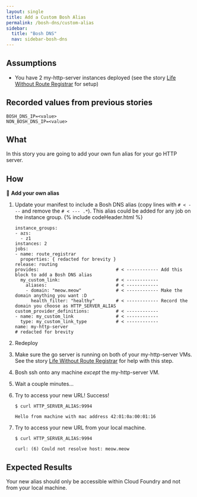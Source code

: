 ```yaml
---
layout: single
title: Add a Custom Bosh Alias
permalink: /bosh-dns/custom-alias
sidebar:
  title: "Bosh DNS"
  nav: sidebar-bosh-dns
---
```


## Assumptions
- You have 2 my-http-server instances deployed (see the story [Life Without
  Route Registrar](../route-registrar/life-without-rr) for setup)

## Recorded values from previous stories
```
BOSH_DNS_IP=<value>
NON_BOSH_DNS_IP=<value>
```

## What
In this story you are going to add your own fun alias for your go HTTP server.

## How

📝 **Add your own alias**

1. Update your manifest to include a Bosh DNS alias (copy lines with `# < ---` and remove the `# < --- .*`). This alias could be added
   for any job on the instance group.
   {% include codeHeader.html %}
    ```
    instance_groups:
    - azs:
      - z1
    instances: 2
    jobs:
    - name: route_registrar
      properties: { redacted for brevity }
    release: routing
    provides:                             # < ------------ Add this block to add a Bosh DNS alias
      my_custom_link:                     # < ------------
        aliases:                          # < ------------
        - domain: "meow.meow"             # < ------------ Make the domain anything you want :D
          health_filter: "healthy"        # < ------------ Record the domain you choose as HTTP_SERVER_ALIAS
    custom_provider_definitions:          # < ------------
    - name: my_custom_link                # < ------------
      type: my_custom_link_type           # < ------------
    name: my-http-server
    # redacted for brevity
    ```

1. Redeploy

1. Make sure the go server is running on both of your my-http-server VMs. See
   the story [Life Without Route Registrar](../route-registrar/life-without-rr)
   for help with this step.

1. Bosh ssh onto any machine _except_ the my-http-server VM.

1. Wait a couple minutes...

1. Try to access your new URL! Success!

    ```
    $ curl HTTP_SERVER_ALIAS:9994

    Hello from machine with mac address 42:01:0a:00:01:16
    ```

1. Try to access your new URL from your local machine.

    ```
    $ curl HTTP_SERVER_ALIAS:9994

    curl: (6) Could not resolve host: meow.meow
    ```

## Expected Results

Your new alias should only be accessible within Cloud Foundry and not from your
local machine.
